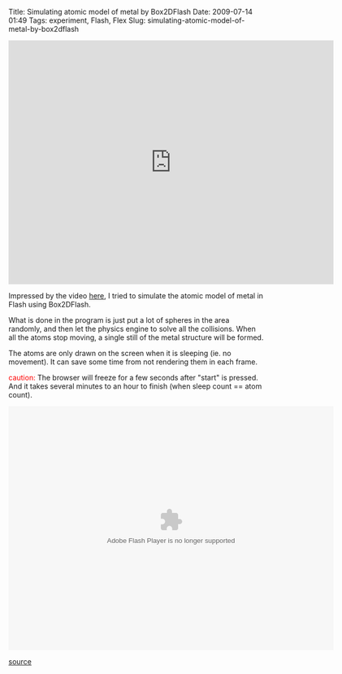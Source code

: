 Title: Simulating atomic model of metal by Box2DFlash
Date: 2009-07-14 01:49
Tags: experiment, Flash, Flex
Slug: simulating-atomic-model-of-metal-by-box2dflash

<iframe src="https://www.flickr.com/photos/andy-li/3716779279/in/set-72157621394341446/player/" width="640" height="480" frameborder="0" allowfullscreen webkitallowfullscreen mozallowfullscreen oallowfullscreen msallowfullscreen></iframe>

Impressed by the video [here][], I tried to simulate the atomic model of
metal in Flash using Box2DFlash.

What is done in the program is just put a lot of spheres in the area
randomly, and then let the physics engine to solve all the collisions.
When all the atoms stop moving, a single still of the metal structure
will be formed.

The atoms are only drawn on the screen when it is sleeping (ie. no
movement). It can save some time from not rendering them in each frame.

<span style="color: #ff0000;">caution:</span> The browser will freeze
for a few seconds after "start" is pressed. And it takes several minutes
to an hour to finish (when sleep count == atom count).  

<object type="application/x-shockwave-flash" data="http://blog.onthewings.net/wp-content/uploads/2009/07/atomicModelSim.swf" width="640" height="480" id="swf35721" style="visibility: visible;"><param name="wmode" value="opaque"><param name="menu" value="true"><param name="quality" value="high"><param name="bgcolor" value="#FFFFFF"><param name="allowScriptAccess" value="always"><param name="allowFullScreen" value="true"></object>

[source][]

  [here]: http://createdigitalmotion.com/2009/07/06/a-different-view-of-particles-real-world-pinscreens/
  [source]: http://blog.onthewings.net/wp-content/uploads/2009/07/atomicModelSim.zip
